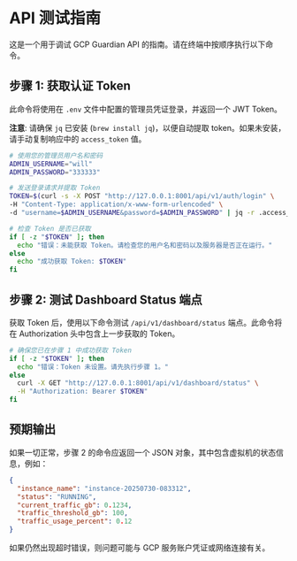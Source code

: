 # API 测试指南

这是一个用于调试 GCP Guardian API 的指南。请在终端中按顺序执行以下命令。

## 步骤 1: 获取认证 Token

此命令将使用在 `.env` 文件中配置的管理员凭证登录，并返回一个 JWT Token。

**注意**: 请确保 `jq` 已安装 (`brew install jq`)，以便自动提取 token。如果未安装，请手动复制响应中的 `access_token` 值。

```bash
# 使用您的管理员用户名和密码
ADMIN_USERNAME="will"
ADMIN_PASSWORD="333333"

# 发送登录请求并提取 Token
TOKEN=$(curl -s -X POST "http://127.0.0.1:8001/api/v1/auth/login" \
-H "Content-Type: application/x-www-form-urlencoded" \
-d "username=$ADMIN_USERNAME&password=$ADMIN_PASSWORD" | jq -r .access_token)

# 检查 Token 是否已获取
if [ -z "$TOKEN" ]; then
  echo "错误：未能获取 Token。请检查您的用户名和密码以及服务器是否正在运行。"
else
  echo "成功获取 Token: $TOKEN"
fi
```

## 步骤 2: 测试 Dashboard Status 端点

获取 Token 后，使用以下命令测试 `/api/v1/dashboard/status` 端点。此命令将在 Authorization 头中包含上一步获取的 Token。

```bash
# 确保您已在步骤 1 中成功获取 Token
if [ -z "$TOKEN" ]; then
  echo "错误：Token 未设置。请先执行步骤 1。"
else
  curl -X GET "http://127.0.0.1:8001/api/v1/dashboard/status" \
  -H "Authorization: Bearer $TOKEN"
fi
```

## 预期输出

如果一切正常，步骤 2 的命令应返回一个 JSON 对象，其中包含虚拟机的状态信息，例如：

```json
{
  "instance_name": "instance-20250730-083312",
  "status": "RUNNING",
  "current_traffic_gb": 0.1234,
  "traffic_threshold_gb": 100,
  "traffic_usage_percent": 0.12
}
```

如果仍然出现超时错误，则问题可能与 GCP 服务账户凭证或网络连接有关。
